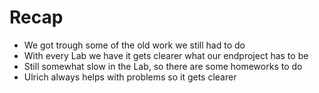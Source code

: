# Recap
+ We got trough some of the old work we still had to do
+ With every Lab we have it gets clearer what our endproject has to be
+ Still somewhat slow in the Lab, so there are some homeworks to do
+ Ulrich always helps with problems so it gets clearer
